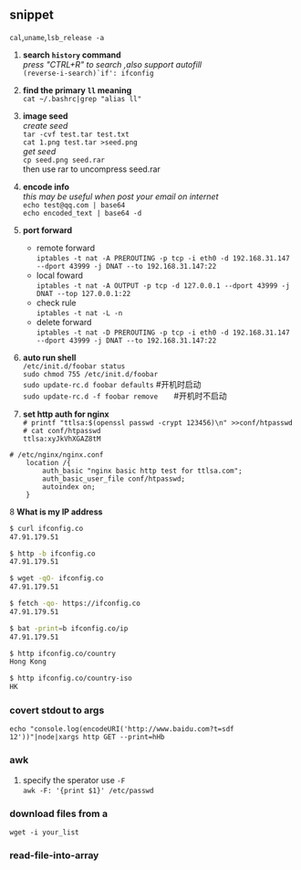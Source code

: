 ## snippet


`cal`,`uname`,`lsb_release -a`

1. **search `history` command**  
*press "CTRL+R" to search ,also support autofill*  
```(reverse-i-search)`if': ifconfig```

2. **find the primary `ll` meaning**   
```cat ~/.bashrc|grep "alias ll"```   

3. **image seed**  
    *create seed*  
    ```tar -cvf test.tar test.txt```  
    ```cat 1.png test.tar >seed.png ```  
    *get seed*  
    ```cp seed.png seed.rar```  
    then use rar to uncompress seed.rar

4. **encode info**  
    *this may be useful when post your email on internet*  
    ``` echo test@qq.com | base64 ```  
    ``` echo encoded_text | base64 -d  ```

5. **port forward**  
   + remote forward  
    `iptables -t nat -A PREROUTING -p tcp -i eth0 -d 192.168.31.147 --dport 43999 -j DNAT --to 192.168.31.147:22`  
    + local foward  
    `iptables -t nat -A OUTPUT -p tcp -d 127.0.0.1 --dport 43999 -j DNAT --top 127.0.0.1:22`  
    + check rule  
    `iptables -t nat -L -n`  
    + delete forward  
    `iptables -t nat -D PREROUTING -p tcp -i eth0 -d 192.168.31.147 --dport 43999 -j DNAT --to 192.168.31.147:22` 

6. **auto run shell**  
`/etc/init.d/foobar status`  
`sudo chmod 755 /etc/init.d/foobar`  
`sudo update-rc.d foobar defaults`     #开机时启动  
`sudo update-rc.d -f foobar remove`　　#开机时不启动   


7. **set http auth for nginx**  
`# printf "ttlsa:$(openssl passwd -crypt 123456)\n" >>conf/htpasswd`  
`# cat conf/htpasswd `  
`ttlsa:xyJkVhXGAZ8tM`  

```
# /etc/nginx/nginx.conf
    location /{
        auth_basic "nginx basic http test for ttlsa.com";
        auth_basic_user_file conf/htpasswd; 
        autoindex on;
    }
```


8 **What is my IP address**
```bash
$ curl ifconfig.co
47.91.179.51

$ http -b ifconfig.co
47.91.179.51

$ wget -qO- ifconfig.co
47.91.179.51

$ fetch -qo- https://ifconfig.co
47.91.179.51

$ bat -print=b ifconfig.co/ip
47.91.179.51

$ http ifconfig.co/country
Hong Kong

$ http ifconfig.co/country-iso
HK
```

### covert stdout to args
`echo "console.log(encodeURI('http://www.baidu.com?t=sdf 12'))"|node|xargs http GET --print=hHb`  

### awk
1. specify the sperator  use `-F`  
`awk -F: '{print $1}' /etc/passwd`  

### download files from a   
`wget -i your_list`


### read-file-into-array